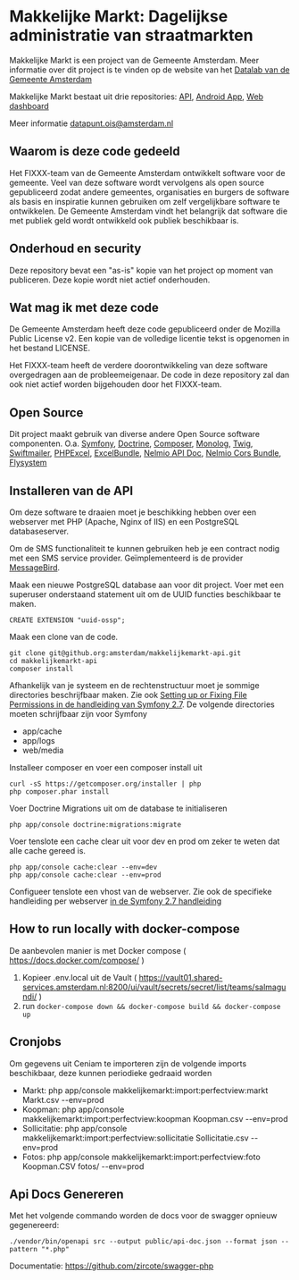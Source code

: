# Makkelijke Markt: Dagelijkse administratie van straatmarkten

Makkelijke Markt is een project van de Gemeente Amsterdam. Meer informatie over dit project is te vinden op de website van het [Datalab van de Gemeente Amsterdam](http://www.datalabamsterdam.nl)

Makkelijke Markt bestaat uit drie repositories: [API](https://github.com/Amsterdam/makkelijkemarkt-api), [Android App](https://github.com/Amsterdam/makkelijkemarkt-androidapp), [Web dashboard](https://github.com/Amsterdam/makkelijkemarkt-dashboard)

Meer informatie [datapunt.ois@amsterdam.nl](datapunt.ois@amsterdam.nl)

## Waarom is deze code gedeeld

Het FIXXX-team van de Gemeente Amsterdam ontwikkelt software voor de gemeente.
Veel van deze software wordt vervolgens als open source gepubliceerd zodat andere
gemeentes, organisaties en burgers de software als basis en inspiratie kunnen 
gebruiken om zelf vergelijkbare software te ontwikkelen.
De Gemeente Amsterdam vindt het belangrijk dat software die met publiek geld wordt
ontwikkeld ook publiek beschikbaar is.

## Onderhoud en security

Deze repository bevat een "as-is" kopie van het project op moment van publiceren.
Deze kopie wordt niet actief onderhouden.

## Wat mag ik met deze code

De Gemeente Amsterdam heeft deze code gepubliceerd onder de Mozilla Public License v2.
Een kopie van de volledige licentie tekst is opgenomen in het bestand LICENSE.

Het FIXXX-team heeft de verdere doorontwikkeling van deze software overgedragen 
aan de probleemeigenaar. De code in deze repository zal dan ook niet actief worden
bijgehouden door het FIXXX-team.

## Open Source

Dit project maakt gebruik van diverse andere Open Source software componenten. O.a. 
[Symfony](http://www.symfony.com), 
[Doctrine](http://www.doctrine-project.org/), 
[Composer](https://getcomposer.org/), 
[Monolog](https://github.com/Seldaek/monolog), 
[Twig](http://twig.sensiolabs.org/), 
[Swiftmailer](http://swiftmailer.org/), 
[PHPExcel](https://github.com/PHPOffice/PHPExcel),
[ExcelBundle](https://github.com/liuggio/ExcelBundle),
[Nelmio API Doc](https://github.com/nelmio/NelmioApiDocBundle),
[Nelmio Cors Bundle](https://github.com/nelmio/NelmioCorsBundle),
[Flysystem](https://github.com/thephpleague/flysystem)


## Installeren van de API

Om deze software te draaien moet je beschikking hebben over een webserver met PHP
(Apache, Nginx of IIS) en een PostgreSQL databaseserver.

Om de SMS functionaliteit te kunnen gebruiken heb je een contract nodig met een 
SMS service provider. Geïmplementeerd is de provider [MessageBird](https://www.messagebird.com/nl/).

Maak een nieuwe PostgreSQL database aan voor dit project. Voer met een superuser
onderstaand statement uit om de UUID functies beschikbaar te maken.

    CREATE EXTENSION "uuid-ossp";
    
Maak een clone van de code.

    git clone git@github.org:amsterdam/makkelijkemarkt-api.git
    cd makkelijkemarkt-api
    composer install
  
Afhankelijk van je systeem en de rechtenstructuur moet je sommige directories 
beschrijfbaar maken. Zie ook [Setting up or Fixing File Permissions in de handleiding van Symfony 2.7](http://symfony.com/doc/2.7/setup/file_permissions.html).
De volgende directories moeten schrijfbaar zijn voor Symfony

* app/cache
* app/logs
* web/media

Installeer composer en voer een composer install uit

    curl -sS https://getcomposer.org/installer | php
    php composer.phar install

Voer Doctrine Migrations uit om de database te initialiseren
    
    php app/console doctrine:migrations:migrate

Voer tenslote een cache clear uit voor dev en prod om zeker te weten dat alle cache gereed is.    

    php app/console cache:clear --env=dev
    php app/console cache:clear --env=prod
    
Configueer tenslote een vhost van de webserver. Zie ook de specifieke handleiding 
per webserver [in de Symfony 2.7 handleiding](http://symfony.com/doc/2.7/setup/web_server_configuration.html)

## How to run locally with docker-compose
De aanbevolen manier is met Docker compose ( https://docs.docker.com/compose/ )
1. Kopieer .env.local uit de Vault ( https://vault01.shared-services.amsterdam.nl:8200/ui/vault/secrets/secret/list/teams/salmagundi/ )
2. run `docker-compose down && docker-compose build && docker-compose up`

## Cronjobs

Om gegevens uit Ceniam te importeren zijn de volgende imports beschikbaar, deze kunnen periodieke gedraaid worden 

* Markt: php app/console makkelijkemarkt:import:perfectview:markt Markt.csv --env=prod
* Koopman: php app/console makkelijkemarkt:import:perfectview:koopman Koopman.csv --env=prod
* Sollicitatie: php app/console makkelijkemarkt:import:perfectview:sollicitatie Sollicitatie.csv --env=prod
* Fotos: php app/console makkelijkemarkt:import:perfectview:foto Koopman.CSV fotos/ --env=prod

## Api Docs Genereren

Met het volgende commando worden de docs voor de swagger opnieuw gegenereerd:

`./vendor/bin/openapi src --output public/api-doc.json --format json --pattern "*.php"`

Documentatie: https://github.com/zircote/swagger-php
